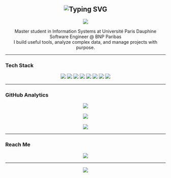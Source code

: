 <h2 align="center">
  <img src="https://readme-typing-svg.demolab.com?font=Fira+Code&duration=3000&pause=1000&center=true&vCenter=true&width=435&lines=Hi+there,+I'm+ryugel" alt="Typing SVG" />
</h2>

<p align="center">
  <img src="https://capsule-render.vercel.app/api?type=wave&color=0:1a1b26,100:7aa2f7&height=140&section=header&text=Welcome%20to%20my%20space&fontSize=28&fontColor=ffffff" />
</p>

<p align="center">
  Master student in Information Systems at Université Paris Dauphine<br>
  Software Engineer @ BNP Paribas<br>
  I build useful tools, analyze complex data, and manage projects with purpose.
</p>

---

### Tech Stack

<p align="center">
  <img src="https://img.shields.io/badge/Swift-FA7343?style=for-the-badge&logo=swift&logoColor=white"/>
  <img src="https://img.shields.io/badge/SwiftUI-000000?style=for-the-badge&logo=swift&logoColor=white"/>
  <img src="https://img.shields.io/badge/Elixir-4B275F?style=for-the-badge&logo=elixir&logoColor=white"/>
  <img src="https://img.shields.io/badge/Python-3776AB?style=for-the-badge&logo=python&logoColor=white"/>
  <img src="https://img.shields.io/badge/Pandas-150458?style=for-the-badge&logo=pandas&logoColor=white"/>
  <img src="https://img.shields.io/badge/Power%20BI-F2C811?style=for-the-badge&logo=powerbi&logoColor=black"/>
  <img src="https://img.shields.io/badge/Git-F05032?style=for-the-badge&logo=git&logoColor=white"/>
  <img src="https://img.shields.io/badge/Xcode-147EFB?style=for-the-badge&logo=xcode&logoColor=white"/>
</p>

---

### GitHub Analytics

<div align="center">
  <img src="https://github-readme-stats.vercel.app/api?username=ryugel&show_icons=true&theme=tokyonight&hide_border=false&count_private=true" />
  <br><br>
  <img src="https://github-readme-stats.vercel.app/api/top-langs/?username=ryugel&theme=tokyonight&layout=compact&hide_border=false" />
  <br><br>
  <img src="https://streak-stats.demolab.com?user=ryugel&theme=tokyonight&hide_border=false" />
</div>

---

### Reach Me

<div align="center">
  <a href="https://stackoverflow.com/users/15105796/xiii" target="_blank">
    <img src="https://img.shields.io/badge/Stack_Overflow-FE7A16?style=for-the-badge&logo=stackoverflow&logoColor=white"/>
  </a>
</div>

---

<p align="center">
  <img src="https://capsule-render.vercel.app/api?type=wave&color=7aa2f7&height=100&section=footer"/>
</p>
